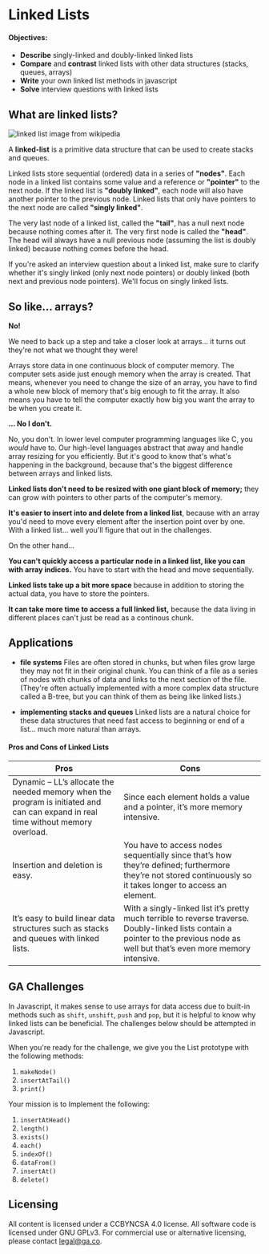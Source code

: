 <!--Actually started 9:15, "finished" first two methods and went over solution by 10:30, some devs went further -->

<!--9:05 WDI3 -->

<!--Hook: How many of you have ever been asked to "reverse a linked list"?  Letting you in on a little secret, it was once one of the most popular interview questions for developers.  Basically everyone now knows there are 10s of articles per language in how to do it, but you may very well see this question or, more likely, this question in disguise.  So that's why we're teaching linked lists. -->

# Linked Lists

#### Objectives:

* **Describe** singly-linked and doubly-linked linked lists
* **Compare** and **contrast** linked lists with other data structures (stacks, queues, arrays)
* **Write** your own linked list methods in javascript
* **Solve** interview questions with linked lists

## What are linked lists?

![linked list image from wikipedia](https://upload.wikimedia.org/wikipedia/commons/thumb/6/6d/Singly-linked-list.svg/640px-Singly-linked-list.svg.png)

A **linked-list** is a primitive data structure that can be used to create stacks and queues.

Linked lists store sequential (ordered) data in a series of **"nodes"**.  Each node in a linked list contains some value and a reference or **"pointer"** to the next node.  If the linked list is **"doubly linked"**, each node will also have another pointer to the previous node.  Linked lists that only have pointers to the next node are called **"singly linked"**.

The very last node of a linked list, called the **"tail"**, has a null next node because nothing comes after it.  The very first node is called the **"head"**. The head will always have a null previous node (assuming the list is doubly linked) because nothing comes before the head.

If you're asked an interview question about a linked list, make sure to clarify whether it's singly linked (only next node pointers) or doubly linked (both next and previous node pointers). We'll focus on singly linked lists.

<!--Catch phrase with head, tail, node, doubly/singly linked -->

<!--WDI3 9:12-->

## So like... arrays?

**No!**

We need to back up a step and take a closer look at arrays... it turns out they're not what we thought they were!

Arrays store data in one continuous block of computer memory.  The computer sets aside just enough memory when the array is created. That means, whenever you need to change the size of an array, you have to find a whole new block of memory that's big enough to fit the array. It also means you have to tell the computer exactly how big you want the array to be when you create it.

**... No I don't.**

No, you don't. In lower level computer programming languages like C, you *would* have to. Our high-level languages abstract that away and handle array resizing for you efficiently. But it's good to know that's what's happening in the background, because that's the biggest difference between arrays and linked lists.

**Linked lists don't need to be resized with one giant block of memory;** they can grow with pointers to other parts of the computer's memory.

**It's easier to insert into and delete from a linked list**, because with an array you'd need to move every element after the insertion point over by one. With a linked list... well you'll figure that out in the challenges.

On the other hand...

**You can't quickly access a particular node in a linked list, like you can with array indices.** You have to start with the head and move sequentially.

**Linked lists take up a bit more space** because in addition to storing the actual data, you have to store the pointers.

**It can take more time to access a full linked list,** because the data living in different places can't just be read as a continous chunk.

<!--9:18 WDI3 -->

## Applications

* **file systems** Files are often stored in chunks, but when files grow large they may not fit in their original chunk. You can think of a file as a series of nodes with chunks of data and links to the next section of the file. (They're often actually implemented with a more complex data structure called a B-tree, but you can think of them as being like linked lists.)

* **implementing stacks and queues** Linked lists are a natural choice for these data structures that need fast access to beginning or end of a list... much more natural than arrays.


#### Pros and Cons of Linked Lists

Pros | Cons
---- | ----
Dynamic – LL’s allocate the needed memory when the program is initiated and can can expand in real time without memory overload. | Since each element holds a value and a pointer, it’s more memory intensive.
Insertion and deletion is easy. | You have to access nodes sequentially since that’s how they’re defined; furthermore they’re not stored continuously so it takes longer to access an element.
It’s easy to build linear data structures such as stacks and queues with linked lists. | With a singly-linked list it’s pretty much terrible to reverse traverse. Doubly-linked lists contain a pointer to the previous node as well but that’s even more memory intensive.


## GA Challenges
In Javascript, it makes sense to use arrays for data access due to built-in methods such as `shift`, `unshift`, `push` and `pop`, but it is helpful to know why linked lists can be beneficial. The challenges below should be attempted in Javascript.

When you're ready for the challenge, we give you the List prototype with the following methods:

1. `makeNode()`
1. `insertAtTail()`
1. `print()`

Your mission is to Implement the following:

1. `insertAtHead()`
1. `length()` 
1. `exists()`
1. `each()`
1. `indexOf()`
1. `dataFrom()`
1. `insertAt()`
1. `delete()`

<!--9:35 turning over to devs WDI3 -->

## Licensing
All content is licensed under a CC­BY­NC­SA 4.0 license.
All software code is licensed under GNU GPLv3. For commercial use or alternative licensing, please contact legal@ga.co.
